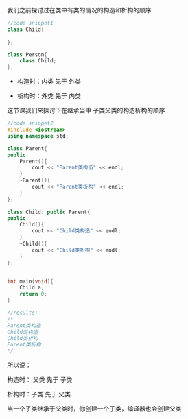 我们之前探讨过在类中有类的情况的构造和析构的顺序

```cpp
//code snippet1
class Child{
    
};

class Person{
    class Child;
};
```

* 构造时：内类 先于 外类

* 析构时：外类 先于 内类



这节课我们来探讨下在继承当中 子类父类的构造析构的顺序

```cpp
//code snippet2
#include <iostream>
using namespace std;

class Parent{
public:
    Parent(){
        cout << "Parent类构造" << endl;
    }
    ~Parent(){
        cout << "Parent类析构" << endl;
    }
};

class Child: public Parent{
public:
    Child(){
        cout << "Child类构造" << endl;
    }
    ~Child(){
        cout << "Child类析构" << endl;
    }
};


int main(void){
    Child a;
    return 0;
}

//results: 
/*
Parent类构造
Child类构造
Child类析构
Parent类析构
*/
```

所以说：

构造时： 父类 先于 子类

析构时：子类  先于 父类

当一个子类继承于父类时，你创建一个子类，编译器也会创建父类